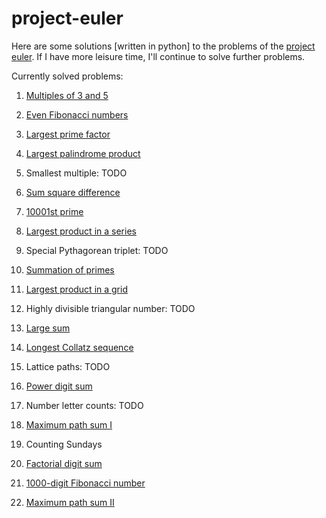 project-euler
=============

Here are some solutions [written in python] to the problems of the [project euler](http://projecteuler.net/). If I have more leisure time, I'll continue to solve further problems.

Currently solved problems:

1. [Multiples of 3 and 5](https://github.com/lexruee/project-euler/blob/master/problem_1.py)
2. [Even Fibonacci numbers](https://github.com/lexruee/project-euler/blob/master/problem_2.py)
3. [Largest prime factor](https://github.com/lexruee/project-euler/blob/master/problem_3.py)
4. [Largest palindrome product](https://github.com/lexruee/project-euler/blob/master/problem_4.py)
5. Smallest multiple: TODO
6. [Sum square difference](https://github.com/lexruee/project-euler/blob/master/problem_6.py)
7. [10001st prime](https://github.com/lexruee/project-euler/blob/master/problem_7.py)
8. [Largest product in a series](https://github.com/lexruee/project-euler/blob/master/problem_8.py)
9. Special Pythagorean triplet: TODO
10. [Summation of primes](https://github.com/lexruee/project-euler/blob/master/problem_10.py)
11. [Largest product in a grid](https://github.com/lexruee/project-euler/blob/master/problem_11.py)
12. Highly divisible triangular number: TODO
13. [Large sum](https://github.com/lexruee/project-euler/blob/master/problem_13.py)
14. [Longest Collatz sequence](https://github.com/lexruee/project-euler/blob/master/problem_14.py)
15. Lattice paths: TODO
16. [Power digit sum](https://github.com/lexruee/project-euler/blob/master/problem_16.py)
17. Number letter counts: TODO
18. [Maximum path sum I](https://github.com/lexruee/project-euler/blob/master/problem_18.py)
19. Counting Sundays
20. [Factorial digit sum](https://github.com/lexruee/project-euler/blob/master/problem_20.py)

25. [1000-digit Fibonacci number](https://github.com/lexruee/project-euler/blob/master/problem_25.py)

67. [Maximum path sum II](https://github.com/lexruee/project-euler/blob/master/problem_67.py)
